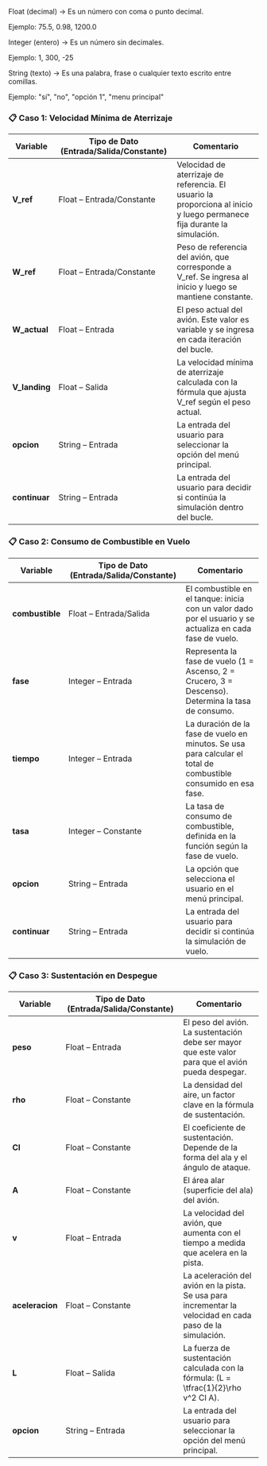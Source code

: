 Float (decimal) → Es un número con coma o punto decimal.

Ejemplo: 75.5, 0.98, 1200.0

Integer (entero) → Es un número sin decimales.

Ejemplo: 1, 300, -25

String (texto) → Es una palabra, frase o cualquier texto escrito entre comillas.

Ejemplo: "sí", "no", "opción 1", "menu principal"




### 📋 Caso 1: Velocidad Mínima de Aterrizaje  

| Variable     | Tipo de Dato (Entrada/Salida/Constante) | Comentario |
|--------------|-----------------------------------------|------------|
| **V_ref**    | Float – Entrada/Constante | Velocidad de aterrizaje de referencia. El usuario la proporciona al inicio y luego permanece fija durante la simulación. |
| **W_ref**    | Float – Entrada/Constante | Peso de referencia del avión, que corresponde a V_ref. Se ingresa al inicio y luego se mantiene constante. |
| **W_actual** | Float – Entrada   | El peso actual del avión. Este valor es variable y se ingresa en cada iteración del bucle. |
| **V_landing**| Float – Salida    | La velocidad mínima de aterrizaje calculada con la fórmula que ajusta V_ref según el peso actual. |
| **opcion**   | String – Entrada  | La entrada del usuario para seleccionar la opción del menú principal. |
| **continuar**| String – Entrada  | La entrada del usuario para decidir si continúa la simulación dentro del bucle. |




### 📋 Caso 2: Consumo de Combustible en Vuelo  

| Variable     | Tipo de Dato (Entrada/Salida/Constante) | Comentario |
|--------------|-----------------------------------------|------------|
| **combustible** | Float – Entrada/Salida | El combustible en el tanque: inicia con un valor dado por el usuario y se actualiza en cada fase de vuelo. |
| **fase**     | Integer – Entrada       | Representa la fase de vuelo (1 = Ascenso, 2 = Crucero, 3 = Descenso). Determina la tasa de consumo. |
| **tiempo**   | Integer – Entrada       | La duración de la fase de vuelo en minutos. Se usa para calcular el total de combustible consumido en esa fase. |
| **tasa**     | Integer – Constante     | La tasa de consumo de combustible, definida en la función según la fase de vuelo. |
| **opcion**   | String – Entrada        | La opción que selecciona el usuario en el menú principal. |
| **continuar**| String – Entrada        | La entrada del usuario para decidir si continúa la simulación de vuelo. |



### 📋 Caso 3: Sustentación en Despegue  

| Variable     | Tipo de Dato (Entrada/Salida/Constante) | Comentario |
|--------------|-----------------------------------------|------------|
| **peso**     | Float – Entrada       | El peso del avión. La sustentación debe ser mayor que este valor para que el avión pueda despegar. |
| **rho**      | Float – Constante     | La densidad del aire, un factor clave en la fórmula de sustentación. |
| **Cl**       | Float – Constante     | El coeficiente de sustentación. Depende de la forma del ala y el ángulo de ataque. |
| **A**        | Float – Constante     | El área alar (superficie del ala) del avión. |
| **v**        | Float – Entrada       | La velocidad del avión, que aumenta con el tiempo a medida que acelera en la pista. |
| **aceleracion** | Float – Constante  | La aceleración del avión en la pista. Se usa para incrementar la velocidad en cada paso de la simulación. |
| **L**        | Float – Salida        | La fuerza de sustentación calculada con la fórmula:  \(L = \tfrac{1}{2}\rho v^2 Cl A\). |
| **opcion**   | String – Entrada      | La entrada del usuario para seleccionar la opción del menú principal. |
